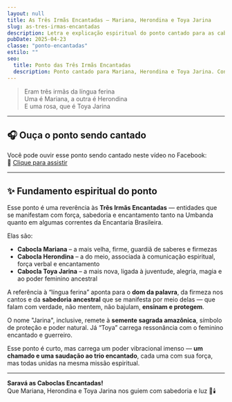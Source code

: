 ```yaml
---
layout: null
title: As Três Irmãs Encantadas – Mariana, Herondina e Toya Jarina
slug: as-tres-irmas-encantadas
description: Letra e explicação espiritual do ponto cantado para as caboclas encantadas Mariana, Herondina e Toya Jarina.
pubDate: 2025-04-23
classe: "ponto-encantadas"
estilo: ""
seo:
  title: Ponto das Três Irmãs Encantadas
  description: Ponto cantado para Mariana, Herondina e Toya Jarina. Conheça sua letra e seu significado espiritual.
---
```


> Eram três irmãs da língua ferina  
> Uma é Mariana, a outra é Herondina  
> E uma rosa, que é Toya Jarina

---

## 🎧 Ouça o ponto sendo cantado

Você pode ouvir esse ponto sendo cantado neste vídeo no Facebook:  
🔗 [Clique para assistir](https://www.facebook.com/reel/9415904055122396)

---

## ✨ Fundamento espiritual do ponto

Esse ponto é uma reverência às **Três Irmãs Encantadas** — entidades que se manifestam com força, sabedoria e encantamento tanto na Umbanda quanto em algumas correntes da Encantaria Brasileira.

Elas são:

- **Cabocla Mariana** – a mais velha, firme, guardiã de saberes e firmezas  
- **Cabocla Herondina** – a do meio, associada à comunicação espiritual, força verbal e encantamento  
- **Cabocla Toya Jarina** – a mais nova, ligada à juventude, alegria, magia e ao poder feminino ancestral

A referência à “língua ferina” aponta para o **dom da palavra**, da firmeza nos cantos e da **sabedoria ancestral** que se manifesta por meio delas — que falam com verdade, não mentem, não bajulam, **ensinam e protegem**.

O nome "Jarina", inclusive, remete à **semente sagrada amazônica**, símbolo de proteção e poder natural. Já “Toya” carrega ressonância com o feminino encantado e guerreiro.

Esse ponto é curto, mas carrega um poder vibracional imenso — **um chamado e uma saudação ao trio encantado**, cada uma com sua força, mas todas unidas na mesma missão espiritual.

---

**Saravá as Caboclas Encantadas!**  
Que Mariana, Herondina e Toya Jarina nos guiem com sabedoria e luz 🌿🕯️
